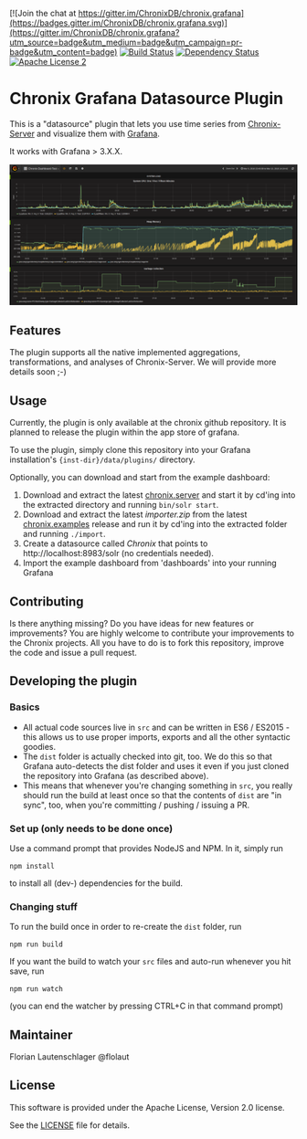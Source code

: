 [![Join the chat at https://gitter.im/ChronixDB/chronix.grafana](https://badges.gitter.im/ChronixDB/chronix.grafana.svg)](https://gitter.im/ChronixDB/chronix.grafana?utm_source=badge&utm_medium=badge&utm_campaign=pr-badge&utm_content=badge)
[![Build Status](https://travis-ci.org/ChronixDB/chronix.grafana.svg?branch=master)](https://travis-ci.org/ChronixDB/chronix.grafana)
[![Dependency Status](https://dependencyci.com/github/ChronixDB/chronix.grafana/badge)](https://dependencyci.com/github/ChronixDB/chronix.grafana)
[![Apache License 2](http://img.shields.io/badge/license-ASF2-blue.svg)](LICENSE)

# Chronix Grafana Datasource Plugin

This is a "datasource" plugin that lets you use time series from [Chronix-Server](https://github.com/ChronixDB/chronix.server)
and visualize them with [Grafana](https://grafana.net/). 

It works with Grafana > 3.X.X.

![Chronix-Grafana-Integration](img/screenshot.png)

## Features

The plugin supports all the native implemented aggregations, transformations, and analyses of Chronix-Server.
We will provide more details soon ;-)

## Usage

Currently, the plugin is only available at the chronix github repository. It is planned to release the plugin within 
the app store of grafana.

To use the plugin, simply clone this repository into your Grafana installation's `{inst-dir}/data/plugins/` directory.

Optionally, you can download and start from the example dashboard:

1. Download and extract the latest [chronix.server](https://github.com/ChronixDB/chronix.server/releases/latest) and start it by cd'ing into the extracted directory and running `bin/solr start`.
2. Download and extract the latest *importer.zip* from the latest [chronix.examples](https://github.com/ChronixDB/chronix.examples/releases/latest) release and run it by cd'ing into the extracted folder and running `./import`.
3. Create a datasource called *Chronix* that points to http://localhost:8983/solr (no credentials needed).
4. Import the example dashboard from 'dashboards' into your running Grafana

## Contributing

Is there anything missing? Do you have ideas for new features or improvements? You are highly welcome to contribute
your improvements to the Chronix projects. All you have to do is to fork this repository, improve the code and issue a 
pull request.

## Developing the plugin

### Basics

* All actual code sources live in `src` and can be written in ES6 / ES2015 - this allows us to use proper imports,
exports and all the other syntactic goodies.
* The `dist` folder is actually checked into git, too. We do this so that Grafana auto-detects the dist folder and uses
it even if you just cloned the repository into Grafana (as described above).
* This means that whenever you're changing something in `src`, you really should run the build at least once so that the
contents of `dist` are "in sync", too, when you're committing / pushing / issuing a PR.

### Set up (only needs to be done once)

Use a command prompt that provides NodeJS and NPM. In it, simply run

    npm install

to install all (dev-) dependencies for the build.

### Changing stuff

To run the build once in order to re-create the `dist` folder, run

    npm run build

If you want the build to watch your `src` files and auto-run whenever you hit save, run

    npm run watch

(you can end the watcher by pressing CTRL+C in that command prompt)

## Maintainer

Florian Lautenschlager @flolaut

## License

This software is provided under the Apache License, Version 2.0 license.

See the [LICENSE](LICENSE) file for details.

